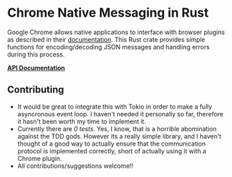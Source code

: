 # Chrome Native Messaging in Rust

Google Chrome allows native applications to interface with browser plugins as described in their [documentation](https://developer.chrome.com/extensions/nativeMessaging). This Rust crate provides simple functions for encoding/decoding JSON messages and handling errors during this process.

[**API Documentation**](https://docs.rs/chrome_native_messaging)

## Contributing

- It would be great to integrate this with Tokio in order to make a fully asyncronous event loop. I haven't needed it personally so far, therefore it hasn't been worth my time to implement it.
- Currently there are *0 tests*. Yes, I know, that is a horrible abomination against the TDD gods. However its a really simple library, and I haven't thought of a good way to actually ensure that the communication protocol is implemented correctly, short of actually using it with a Chrome plugin.
- All contributions/suggestions welcome!!